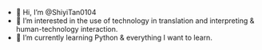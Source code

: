 - 👋 Hi, I’m @ShiyiTan0104
- 👀 I’m interested in the use of technology in translation and interpreting & human-technology interaction.
- 🌱 I’m currently learning Python & everything I want to learn.

<!---
ShiyiTan0104/ShiyiTan0104 is a ✨ special ✨ repository because its `README.md` (this file) appears on your GitHub profile.
You can click the Preview link to take a look at your changes.
--->
